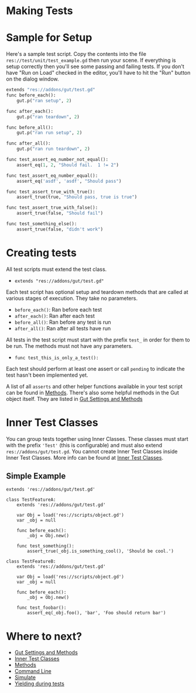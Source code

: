
# <a name="creating_tests"> Making Tests

# Sample for Setup
Here's a sample test script.  Copy the contents into the file `res://test/unit/test_example.gd` then run your scene.  If everything is setup correctly then you'll see some passing and failing tests.  If you don't have "Run on Load" checked in the editor, you'll have to hit the "Run" button on the dialog window.

``` python
extends "res://addons/gut/test.gd"
func before_each():
	gut.p("ran setup", 2)

func after_each():
	gut.p("ran teardown", 2)

func before_all():
	gut.p("ran run setup", 2)

func after_all():
	gut.p("ran run teardown", 2)

func test_assert_eq_number_not_equal():
	assert_eq(1, 2, "Should fail.  1 != 2")

func test_assert_eq_number_equal():
	assert_eq('asdf', 'asdf', "Should pass")

func test_assert_true_with_true():
	assert_true(true, "Should pass, true is true")

func test_assert_true_with_false():
	assert_true(false, "Should fail")

func test_something_else():
	assert_true(false, "didn't work")
```

# Creating tests
All test scripts must extend the test class.
* `extends "res://addons/gut/test.gd"`

Each test script has optional setup and teardown methods that are called at various stages of execution.  They take no parameters.
 * `before_each()`:  Ran before each test
 * `after_each()`:  Ran after each test
 * `before_all()`:  Ran before any test is run
 * `after_all()`:  Ran after all tests have run

All tests in the test script must start with the prefix `test_` in order for them to be run.  The methods must not have any parameters.
* `func test_this_is_only_a_test():`

Each test should perform at least one assert or call `pending` to indicate the test hasn't been implemented yet.

A list of all `asserts` and other helper functions available in your test script can be found in [Methods](https://github.com/bitwes/Gut/wiki/Methods).  There's also some helpful methods in the Gut object itself.  They are listed in [Gut Settings and Methods](https://github.com/bitwes/Gut/wiki/Gut-Settings-And-Methods)

# Inner Test Classes
You can group tests together using Inner Classes. These classes must start with the prefix `'Test'` (this is configurable) and must also extend `res://addons/gut/test.gd`.  You cannot create Inner Test Classes inside Inner Test Classes.  More info can be found at [Inner Test Classes](https://github.com/bitwes/Gut/wiki/Inner-Test-Classes).

## Simple Example
```
extends 'res://addons/gut/test.gd'

class TestFeatureA:
	extends 'res://addons/gut/test.gd'

	var Obj = load('res://scripts/object.gd')
	var _obj = null

	func before_each():
		_obj = Obj.new()

	func test_something():
		assert_true(_obj.is_something_cool(), 'Should be cool.')

class TestFeatureB:
	extends 'res://addons/gut/test.gd'

	var Obj = load('res://scripts/object.gd')
	var _obj = null

	func before_each():
		_obj = Obj.new()

	func test_foobar():
		assert_eq(_obj.foo(), 'bar', 'Foo should return bar')
```
# Where to next?
* [Gut Settings and Methods](https://github.com/bitwes/Gut/wiki/Gut-Settings-And-Methods)
* [Inner Test Classes](https://github.com/bitwes/Gut/wiki/Inner-Test-Classes)
* [Methods](https://github.com/bitwes/Gut/wiki/Methods)
* [Command Line](https://github.com/bitwes/Gut/wiki/Command-Line)
* [Simulate](https://github.com/bitwes/Gut/wiki/Simulate)
* [Yielding during tests](https://github.com/bitwes/Gut/wiki/Yielding)
